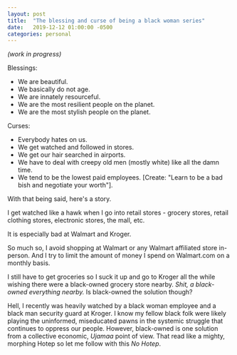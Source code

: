 ```yaml
---
layout: post
title:  "The blessing and curse of being a black woman series"
date:   2019-12-12 01:00:00 -0500
categories: personal
---
```

*(work in progress)*


Blessings:
- We are beautiful.
- We basically do not age.
- We are innately resourceful.
- We are the most resilient people on the planet.
- We are the most stylish people on the planet.

Curses:
- Everybody hates on us. 
- We get watched and followed in stores.
- We get our hair searched in airports.
- We have to deal with creepy old men (mostly white) like all the damn time.
- We tend to be the lowest paid employees. [Create: "Learn to be a bad bish and negotiate your worth"].


With that being said, here's a story. 

I get watched like a hawk when I go into retail stores - grocery stores, retail clothing stores, electronic stores, the mall, etc.

It is especially bad at Walmart and Kroger. 

So much so, I avoid shopping at Walmart or any Walmart affiliated store in-person. And I try to limit the amount of money I spend on Walmart.com on a monthly basis. 

I still have to get groceries so I suck it up and go to Kroger all the while wishing there were a black-owned grocery store nearby. *Shit, a black-owned everything nearby.* Is black-owned the solution though? 

Hell, I recently was heavily watched by a black woman employee and a black man security guard at Kroger. I know my fellow black folk were likely playing the uninformed, miseducated pawns in the systemic struggle that continues to oppress our people. However, black-owned is one solution from a collective economic, *Ujamaa* point of view. That read like a mighty, morphing Hotep so let me follow with this *No Hotep*. 

